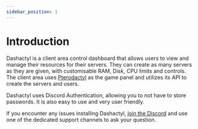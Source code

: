 ```yaml
---
sidebar_position: 1
---
```


# Introduction
Dashactyl is a client area control dashboard that allows users to view and manage their resources for their servers. They can create as many servers as they are given, with customisable RAM, Disk, CPU limits and controls. The client area uses [Pterodactyl](https://pterodactyl.io) as the game panel and utilizes its API to create the servers and users.

Dashactyl uses Discord Authentication, allowing you to not have to store passwords. It is also easy to use and very user friendly.

If you encounter any issues installing Dashactyl, [join the Discord](https://discord.gg/nDxrPWh8pk) and use one of the dedicated support channels to ask your question.
